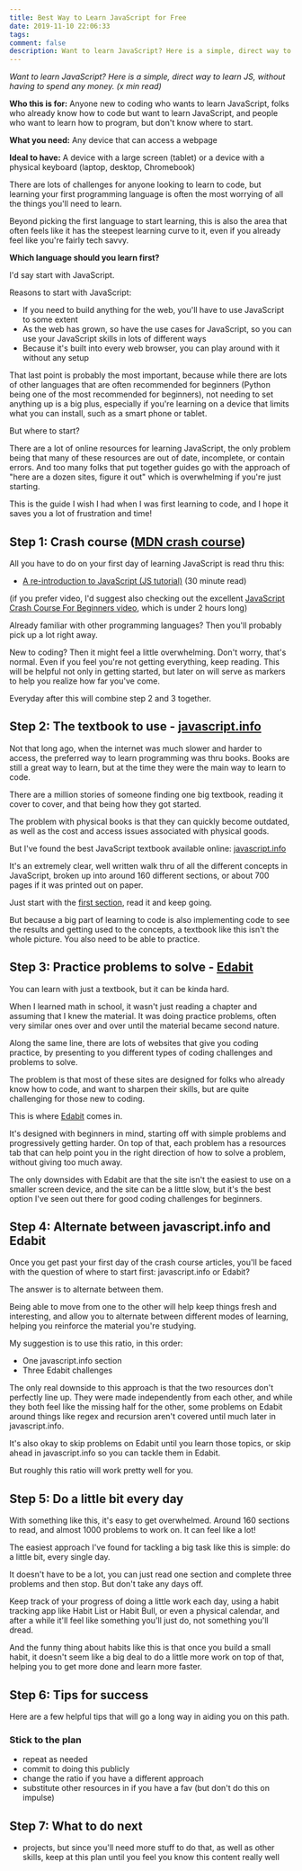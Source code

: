 ```yaml
---
title: Best Way to Learn JavaScript for Free
date: 2019-11-10 22:06:33
tags:
comment: false
description: Want to learn JavaScript? Here is a simple, direct way to learn JS, without having to spend any money.
---
```


_Want to learn JavaScript? Here is a simple, direct way to learn JS, without having to spend any money. (x min read)_

**Who this is for:** Anyone new to coding who wants to learn JavaScript, folks who already know how to code but want to learn JavaScript, and people who want to learn how to program, but don't know where to start.

**What you need:** Any device that can access a webpage

**Ideal to have:** A device with a large screen (tablet) or a device with a physical keyboard (laptop, desktop, Chromebook)

There are lots of challenges for anyone looking to learn to code, but learning your first programming language is often the most worrying of all the things you'll need to learn.

Beyond picking the first language to start learning, this is also the area that often feels like it has the steepest learning curve to it, even if you already feel like you're fairly tech savvy.

**Which language should you learn first?**

I'd say start with JavaScript.

Reasons to start with JavaScript:

- If you need to build anything for the web, you'll have to use JavaScript to some extent
- As the web has grown, so have the use cases for JavaScript, so you can use your JavaScript skills in lots of different ways
- Because it's built into every web browser, you can play around with it without any setup

That last point is probably the most important, because while there are lots of other languages that are often recommended for beginners (Python being one of the most recommended for beginners), not needing to set anything up is a big plus, especially if you're learning on a device that limits what you can install, such as a smart phone or tablet.

But where to start?

There are a lot of online resources for learning JavaScript, the only problem being that many of these resources are out of date, incomplete, or contain errors. And too many folks that put together guides go with the approach of "here are a dozen sites, figure it out" which is overwhelming if you're just starting.

This is the guide I wish I had when I was first learning to code, and I hope it saves you a lot of frustration and time!

## Step 1: Crash course ([MDN crash course](https://developer.mozilla.org/en-US/docs/Web/JavaScript/A_re-introduction_to_JavaScript))

All you have to do on your first day of learning JavaScript is read thru this:

<!-- - [javascript-crash-course.md](https://gist.github.com/not-an-aardvark/cb9dbfba750e9a28cb78447491a1d079) (5 minute read) -->

<!-- - [Learn these JavaScript fundamentals and become a better developer](https://www.freecodecamp.org/news/learn-these-javascript-fundamentals-and-become-a-better-developer-2a031a0dc9cf/) (10 minute read) -->

- [A re-introduction to JavaScript (JS tutorial)](https://developer.mozilla.org/en-US/docs/Web/JavaScript/A_re-introduction_to_JavaScript) (30 minute read)

(if you prefer video, I'd suggest also checking out the excellent [JavaScript Crash Course For Beginners video](https://www.youtube.com/watch?v=hdI2bqOjy3c), which is under 2 hours long)

Already familiar with other programming languages? Then you'll probably pick up a lot right away.

New to coding? Then it might feel a little overwhelming. Don't worry, that's normal. Even if you feel you're not getting everything, keep reading. This will be helpful not only in getting started, but later on will serve as markers to help you realize how far you've come.

Everyday after this will combine step 2 and 3 together.

## Step 2: The textbook to use - [javascript.info](https://javascript.info/)

Not that long ago, when the internet was much slower and harder to access, the preferred way to learn programming was thru books. Books are still a great way to learn, but at the time they were the main way to learn to code.

There are a million stories of someone finding one big textbook, reading it cover to cover, and that being how they got started.

The problem with physical books is that they can quickly become outdated, as well as the cost and access issues associated with physical goods.

But I've found the best JavaScript textbook available online: [javascript.info](https://javascript.info/)

It's an extremely clear, well written walk thru of all the different concepts in JavaScript, broken up into around 160 different sections, or about 700 pages if it was printed out on paper.

Just start with the [first section](https://javascript.info/intro), read it and keep going.

But because a big part of learning to code is also implementing code to see the results and getting used to the concepts, a textbook like this isn't the whole picture. You also need to be able to practice.

## Step 3: Practice problems to solve - [Edabit](https://edabit.com/challenges/javascript)

You can learn with just a textbook, but it can be kinda hard.

When I learned math in school, it wasn't just reading a chapter and assuming that I knew the material. It was doing practice problems, often very similar ones over and over until the material became second nature.

Along the same line, there are lots of websites that give you coding practice, by presenting to you different types of coding challenges and problems to solve.

The problem is that most of these sites are designed for folks who already know how to code, and want to sharpen their skills, but are quite challenging for those new to coding.

This is where [Edabit](https://edabit.com/challenges/javascript) comes in.

It's designed with beginners in mind, starting off with simple problems and progressively getting harder. On top of that, each problem has a resources tab that can help point you in the right direction of how to solve a problem, without giving too much away.

The only downsides with Edabit are that the site isn't the easiest to use on a smaller screen device, and the site can be a little slow, but it's the best option I've seen out there for good coding challenges for beginners.

## Step 4: Alternate between javascript.info and Edabit

Once you get past your first day of the crash course articles, you'll be faced with the question of where to start first: javascript.info or Edabit?

The answer is to alternate between them.

Being able to move from one to the other will help keep things fresh and interesting, and allow you to alternate between different modes of learning, helping you reinforce the material you're studying.

My suggestion is to use this ratio, in this order:

- One javascript.info section
- Three Edabit challenges

The only real downside to this approach is that the two resources don't perfectly line up. They were made independently from each other, and while they both feel like the missing half for the other, some problems on Edabit around things like regex and recursion aren't covered until much later in javascript.info.

It's also okay to skip problems on Edabit until you learn those topics, or skip ahead in javascript.info so you can tackle them in Edabit.

But roughly this ratio will work pretty well for you.

## Step 5: Do a little bit every day

With something like this, it's easy to get overwhelmed. Around 160 sections to read, and almost 1000 problems to work on. It can feel like a lot!

The easiest approach I've found for tackling a big task like this is simple: do a little bit, every single day.

It doesn't have to be a lot, you can just read one section and complete three problems and then stop. But don't take any days off.

Keep track of your progress of doing a little work each day, using a habit tracking app like Habit List or Habit Bull, or even a physical calendar, and after a while it'll feel like something you'll just do, not something you'll dread.

And the funny thing about habits like this is that once you build a small habit, it doesn't seem like a big deal to do a little more work on top of that, helping you to get more done and learn more faster.

## Step 6: Tips for success

Here are a few helpful tips that will go a long way in aiding you on this path.

### Stick to the plan

- repeat as needed
- commit to doing this publicly
- change the ratio if you have a different approach
- substitute other resources in if you have a fav (but don't do this on impulse)

## Step 7: What to do next

- projects, but since you'll need more stuff to do that, as well as other skills, keep at this plan until you feel you know this content really well

<!-- also add??? - https://github.com/ryanmcdermott/clean-code-javascript -->
